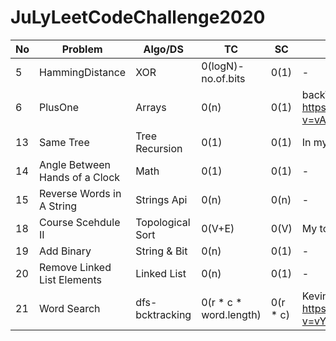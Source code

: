 # JuLyLeetCodeChallenge2020
No  | Problem | Algo/DS | TC  | SC|Vid/Expl links|Difficulty|
---|---|---|---|---|---|---|
5|HammingDistance|XOR|0(logN)-no.of.bits|0(1)|-|easy|
6|PlusOne|Arrays|0(n)|0(1)|backToBackSWE-https://www.youtube.com/watch?v=vA0t42qwKO0|easy|
13|Same Tree|Tree Recursion|0(1)|0(1)|In my notes|medium| 
14|Angle Between Hands of a Clock|Math|0(1)|0(1)|-|medium| 
15|Reverse Words in A String|Strings Api|0(n)|0(n)|-|medium|
18|Course Scehdule II |Topological Sort|0(V+E)|0(V)|My topSort Notes|medium|
19|Add Binary|String & Bit|0(n)|0(1)|-|easy|
20|Remove Linked List Elements|Linked List|0(n)|0(1)|-|easy|
21|Word Search|dfs-bcktracking|0(r * c * word.length)|0(r * c)|Kevin-https://www.youtube.com/watch?v=vYYNp0Jrdv0|medium|

